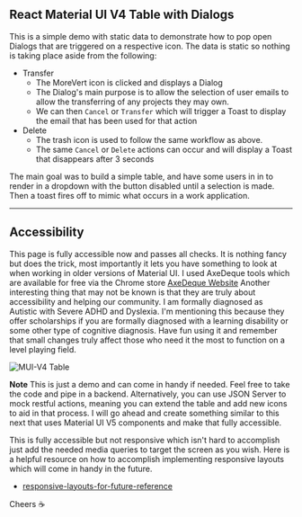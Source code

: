 ## React Material UI V4 Table with Dialogs
This is a simple demo with static data to demonstrate how to pop open Dialogs that are triggered on a respective icon. 
The data is static so nothing is taking place aside from the following:
- Transfer
   - The MoreVert icon is clicked and displays a Dialog
   - The Dialog's main purpose is to allow the selection of user emails to allow the transferring of any projects they may own.
   - We can then `Cancel` or `Transfer` which will trigger a Toast to display the email that has been used for that action
- Delete
   - The trash icon is used to follow the same workflow as above.
   - The same `Cancel` or `Delete` actions can occur and will display a Toast that disappears after 3 seconds

The main goal was to build a simple table, and have some users in in to render in a dropdown with the button disabled until a selection is made. 
Then a toast fires off to mimic what occurs in a work application. 
 ___

 ## Accessibility
This page is fully accessible now and passes all checks. It is nothing fancy but does the trick, most importantly it lets you have something to look at when working in older versions of Material UI. 
I used AxeDeque tools which are available for free via the Chrome store [AxeDeque Website](https://www.deque.com/get-started-axe-devtools-browser-extension/) Another interesting thing that may not be known is that they are truly about accessibility and helping our community. I am formally diagnosed as Autistic with Severe ADHD and Dyslexia. I'm mentioning this because they offer scholarships if you are formally diagnosed with a learning disability or some other type of cognitive diagnosis. Have fun using it and remember that small changes truly affect those who need it the most to function on a level playing field. 

![MUI-V4 Table](https://github.com/TGrooves-208/react-mui-v4-dialog-prototype/assets/5911897/1d7bea29-a626-4cc0-b541-f2abaf3fd4eb)




<b>Note</b>
This is just a demo and can come in handy if needed. Feel free to take the code and pipe in a backend. 
Alternatively, you can use JSON Server to mock restful actions, meaning you can extend the table and add new icons to aid in that process. 
I will go ahead and create something similar to this next that uses Material UI V5 components and make that fully accessible. 

This is fully accessible but not responsive which isn't hard to accomplish just add the needed media queries to target the screen as you wish. 
Here is a helpful resource on how to accomplish implementing responsive layouts which will come in handy in the future. 
- [responsive-layouts-for-future-reference](https://m2.material.io/design/layout/responsive-layout-grid.html#columns-gutters-and-margins)

Cheers ☕

